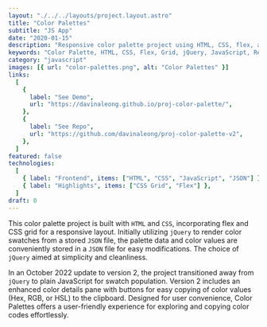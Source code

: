 ```yaml
---
layout: "./../../layouts/project.layout.astro"
title: "Color Palettes"
subtitle: "JS App"
date: "2020-01-15"
description: "Responsive color palette project using HTML, CSS, flex, and CSS grid. Easily explore and copy color codes. Version 2 enhances usability."
keywords: "Color Palette, HTML, CSS, Flex, Grid, jQuery, JavaScript, Responsive, Color Codes, UX"
category: "javascript"
images: [{ url: "color-palettes.png", alt: "Color Palettes" }]
links:
  [
    {
      label: "See Demo",
      url: "https://davinaleong.github.io/proj-color-palette/",
    },
    {
      label: "See Repo",
      url: "https://github.com/davinaleong/proj-color-palette-v2",
    },
  ]
featured: false
technologies:
  [
    { label: "Frontend", items: ["HTML", "CSS", "JavaScript", "JSON"] },
    { label: "Highlights", items: ["CSS Grid", "Flex"] },
  ]
draft: 0
---
```


This color palette project is built with `HTML` and `CSS`, incorporating flex and CSS grid for a responsive layout. Initially utilizing `jQuery` to render color swatches from a stored `JSON` file, the palette data and color values are conveniently stored in a `JSON` file for easy modifications. The choice of `jQuery` aimed at simplicity and cleanliness.

In an October 2022 update to version 2, the project transitioned away from `jQuery` to plain JavaScript for swatch population. Version 2 includes an enhanced color details pane with buttons for easy copying of color values (Hex, RGB, or HSL) to the clipboard. Designed for user convenience, Color Palettes offers a user-friendly experience for exploring and copying color codes effortlessly.

